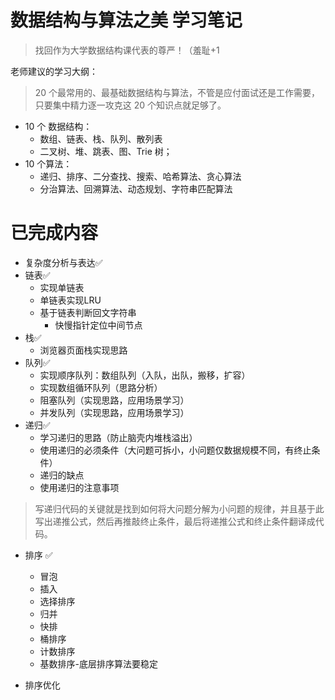 # 数据结构与算法之美 学习笔记
> 找回作为大学数据结构课代表的尊严！（羞耻+1

老师建议的学习大纲：
> 20 个最常用的、最基础数据结构与算法，不管是应付面试还是工作需要，只要集中精力逐一攻克这 20 个知识点就足够了。

* 10 个 数据结构：
  * 数组、链表、栈、队列、散列表
  * 二叉树、堆、跳表、图、Trie 树；
* 10 个算法：
  * 递归、排序、二分查找、搜索、哈希算法、贪心算法
  * 分治算法、回溯算法、动态规划、字符串匹配算法

# 已完成内容

* 复杂度分析与表达✅
* 链表✅
  * 实现单链表
  * 单链表实现LRU
  * 基于链表判断回文字符串
    * 快慢指针定位中间节点
* 栈✅
  * 浏览器页面栈实现思路
* 队列✅
  * 实现顺序队列：数组队列（入队，出队，搬移，扩容）
  * 实现数组循环队列（思路分析）
  * 阻塞队列（实现思路，应用场景学习）
  * 并发队列（实现思路，应用场景学习）
* 递归✅
  * 学习递归的思路（防止脑壳内堆栈溢出）
  * 使用递归的必须条件（大问题可拆小，小问题仅数据规模不同，有终止条件）
  * 递归的缺点
  * 使用递归的注意事项

> 写递归代码的关键就是找到如何将大问题分解为小问题的规律，并且基于此写出递推公式，然后再推敲终止条件，最后将递推公式和终止条件翻译成代码。

* 排序 ✅
  * 冒泡
  * 插入
  * 选择排序
  * 归并
  * 快排
  * 桶排序
  * 计数排序
  * 基数排序-底层排序算法要稳定

* 排序优化





